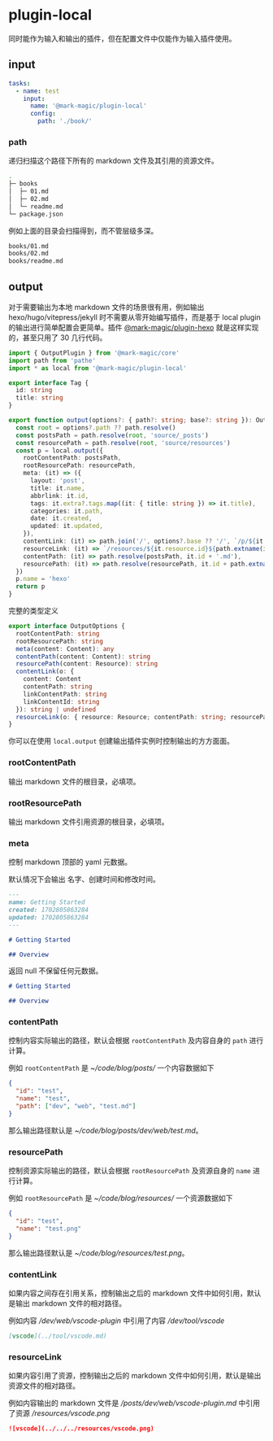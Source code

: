 # plugin-local

同时能作为输入和输出的插件，但在配置文件中仅能作为输入插件使用。

## input

```yaml
tasks:
  - name: test
    input:
      name: '@mark-magic/plugin-local'
      config:
        path: './book/'
```

### path

递归扫描这个路径下所有的 markdown 文件及其引用的资源文件。

```sh
.
├─ books
│  ├─ 01.md
│  ├─ 02.md
│  └─ readme.md
└─ package.json
```

例如上面的目录会扫描得到，而不管层级多深。

```sh
books/01.md
books/02.md
books/readme.md
```

## output

对于需要输出为本地 markdown 文件的场景很有用，例如输出 hexo/hugo/vitepress/jekyll 时不需要从零开始编写插件，而是基于 local plugin 的输出进行简单配置会更简单。插件 [@mark-magic/plugin-hexo](./plugin-hexo.md) 就是这样实现的，甚至只用了 30 几行代码。

```ts
import { OutputPlugin } from '@mark-magic/core'
import path from 'pathe'
import * as local from '@mark-magic/plugin-local'

export interface Tag {
  id: string
  title: string
}

export function output(options?: { path?: string; base?: string }): OutputPlugin {
  const root = options?.path ?? path.resolve()
  const postsPath = path.resolve(root, 'source/_posts')
  const resourcePath = path.resolve(root, 'source/resources')
  const p = local.output({
    rootContentPath: postsPath,
    rootResourcePath: resourcePath,
    meta: (it) => ({
      layout: 'post',
      title: it.name,
      abbrlink: it.id,
      tags: it.extra?.tags.map((it: { title: string }) => it.title),
      categories: it.path,
      date: it.created,
      updated: it.updated,
    }),
    contentLink: (it) => path.join('/', options?.base ?? '/', `/p/${it.linkContentId}`),
    resourceLink: (it) => `/resources/${it.resource.id}${path.extname(it.resource.name)}`,
    contentPath: (it) => path.resolve(postsPath, it.id + '.md'),
    resourcePath: (it) => path.resolve(resourcePath, it.id + path.extname(it.name)),
  })
  p.name = 'hexo'
  return p
}
```

完整的类型定义

```ts
export interface OutputOptions {
  rootContentPath: string
  rootResourcePath: string
  meta(content: Content): any
  contentPath(content: Content): string
  resourcePath(content: Resource): string
  contentLink(o: {
    content: Content
    contentPath: string
    linkContentPath: string
    linkContentId: string
  }): string | undefined
  resourceLink(o: { resource: Resource; contentPath: string; resourcePath: string }): string | undefined
}
```

你可以在使用 `local.output` 创建输出插件实例时控制输出的方方面面。

### rootContentPath

输出 markdown 文件的根目录，必填项。

### rootResourcePath

输出 markdown 文件引用资源的根目录，必填项。

### meta

控制 markdown 顶部的 yaml 元数据。

默认情况下会输出 名字、创建时间和修改时间。

```md
---
name: Getting Started
created: 1702805863284
updated: 1702805863284
---

# Getting Started

## Overview
```

返回 null 不保留任何元数据。

```md
# Getting Started

## Overview
```

### contentPath

控制内容实际输出的路径，默认会根据 `rootContentPath` 及内容自身的 `path` 进行计算。

例如 `rootContentPath` 是 _~/code/blog/posts/_ 一个内容数据如下

```json
{
  "id": "test",
  "name": "test",
  "path": ["dev", "web", "test.md"]
}
```

那么输出路径默认是 _~/code/blog/posts/dev/web/test.md_。

### resourcePath

控制资源实际输出的路径，默认会根据 `rootResourcePath` 及资源自身的 `name` 进行计算。

例如 `rootResourcePath` 是 _~/code/blog/resources/_ 一个资源数据如下

```json
{
  "id": "test",
  "name": "test.png"
}
```

那么输出路径默认是 _~/code/blog/resources/test.png_。

### contentLink

如果内容之间存在引用关系，控制输出之后的 markdown 文件中如何引用，默认是输出 markdown 文件的相对路径。

例如内容 _/dev/web/vscode-plugin_ 中引用了内容 _/dev/tool/vscode_

```md
[vscode](../tool/vscode.md)
```

### resourceLink

如果内容引用了资源，控制输出之后的 markdown 文件中如何引用，默认是输出资源文件的相对路径。

例如内容输出的 markdown 文件是 _/posts/dev/web/vscode-plugin.md_ 中引用了资源 _/resources/vscode.png_

```md
![vscode](../../../resources/vscode.png)
```
